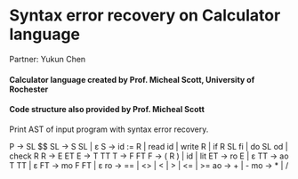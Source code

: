 # Syntax error recovery on Calculator language
Partner: Yukun Chen
#### Calculator language created by Prof. Micheal Scott, University of Rochester
#### Code structure also provided by Prof. Micheal Scott

Print AST of input program with syntax error recovery.

P	→ 	SL $$
SL	→ 	S SL  |  ε
S	→ 	id := R  |  read id  |  write R  |  if R SL fi  |  do SL od  |  check R
R	→ 	E ET
E	→ 	T TT
T	→ 	F FT
F	→ 	( R )  |  id  |  lit
ET	→ 	ro E  |  ε
TT	→ 	ao T TT  |  ε
FT	→ 	mo F FT  |  ε
ro	→ 	==  |  <>  |  <  |  >  |  <=  |  >=
ao	→ 	+  |  -
mo	→ 	*  |  /
